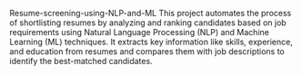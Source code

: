 Resume-screening-using-NLP-and-ML
This project automates the process of shortlisting resumes by analyzing and ranking candidates based on job requirements using Natural Language Processing (NLP) 
and Machine Learning (ML) techniques. It extracts key information like skills, experience, and education from resumes and compares them with job descriptions to
identify the best-matched candidates.
